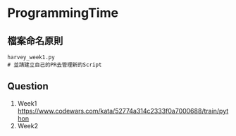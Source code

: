 # ProgrammingTime
## 檔案命名原則
```
harvey_week1.py
# 並請建立自己的PR去管理新的Script
```
## Question
1. Week1
https://www.codewars.com/kata/52774a314c2333f0a7000688/train/python
1. Week2
